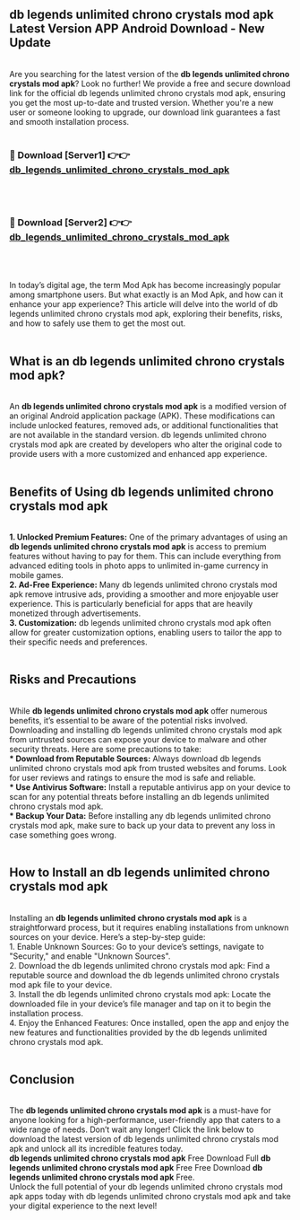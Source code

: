 ## db legends unlimited chrono crystals mod apk Latest Version APP Android Download - New Update
<br>
Are you searching for the latest version of the <strong>db legends unlimited chrono crystals mod apk</strong>? Look no further! We provide a free and secure download link for the official db legends unlimited chrono crystals mod apk, ensuring you get the most up-to-date and trusted version. Whether you're a new user or someone looking to upgrade, our download link guarantees a fast and smooth installation process.
<br>
<br>
<h3>🔴 Download [Server1] 👉👉 <a href="https://modyolo.store/db+legends+unlimited+chrono+crystals+mod+apk">db_legends_unlimited_chrono_crystals_mod_apk</a></h3><br>
<br>
<h3>🔴 Download [Server2] 👉👉 <a href="https://modyolo.store/db+legends+unlimited+chrono+crystals+mod+apk">db_legends_unlimited_chrono_crystals_mod_apk</a></h3><br>
<br>
<br>
In today’s digital age, the term Mod Apk has become increasingly popular among smartphone users. But what exactly is an Mod Apk, and how can it enhance your app experience? This article will delve into the world of db legends unlimited chrono crystals mod apk, exploring their benefits, risks, and how to safely use them to get the most out.
<br>
<br>
<h2>What is an db legends unlimited chrono crystals mod apk?</h2>
<br>
An <strong>db legends unlimited chrono crystals mod apk</strong> is a modified version of an original Android application package (APK). These modifications can include unlocked features, removed ads, or additional functionalities that are not available in the standard version. db legends unlimited chrono crystals mod apk are created by developers who alter the original code to provide users with a more customized and enhanced app experience.
<br>
<br>
<h2>Benefits of Using db legends unlimited chrono crystals mod apk</h2>
<br>
<strong> 1. Unlocked Premium Features:</strong> One of the primary advantages of using an <strong>db legends unlimited chrono crystals mod apk</strong> is access to premium features without having to pay for them. This can include everything from advanced editing tools in photo apps to unlimited in-game currency in mobile games.
<br>
<strong> 2. Ad-Free Experience:</strong> Many db legends unlimited chrono crystals mod apk remove intrusive ads, providing a smoother and more enjoyable user experience. This is particularly beneficial for apps that are heavily monetized through advertisements.
<br>
<strong> 3. Customization:</strong> db legends unlimited chrono crystals mod apk often allow for greater customization options, enabling users to tailor the app to their specific needs and preferences.
<br>
<br>
<h2>Risks and Precautions</h2>
<br>
While <strong>db legends unlimited chrono crystals mod apk</strong> offer numerous benefits, it’s essential to be aware of the potential risks involved. Downloading and installing db legends unlimited chrono crystals mod apk from untrusted sources can expose your device to malware and other security threats. Here are some precautions to take:
<br>
<strong> * Download from Reputable Sources:</strong> Always download db legends unlimited chrono crystals mod apk from trusted websites and forums. Look for user reviews and ratings to ensure the mod is safe and reliable.
<br>
<strong> * Use Antivirus Software:</strong> Install a reputable antivirus app on your device to scan for any potential threats before installing an db legends unlimited chrono crystals mod apk.
<br>
<strong> * Backup Your Data:</strong> Before installing any db legends unlimited chrono crystals mod apk, make sure to back up your data to prevent any loss in case something goes wrong.
<br>
<br>
<h2>How to Install an db legends unlimited chrono crystals mod apk</h2>
<br>
Installing an <strong>db legends unlimited chrono crystals mod apk</strong> is a straightforward process, but it requires enabling installations from unknown sources on your device. Here’s a step-by-step guide:
<br>
 1. Enable Unknown Sources: Go to your device’s settings, navigate to "Security," and enable "Unknown Sources".
<br>
 2. Download the db legends unlimited chrono crystals mod apk: Find a reputable source and download the db legends unlimited chrono crystals mod apk file to your device.
<br>
 3. Install the db legends unlimited chrono crystals mod apk: Locate the downloaded file in your device’s file manager and tap on it to begin the installation process.
<br>
 4. Enjoy the Enhanced Features: Once installed, open the app and enjoy the new features and functionalities provided by the db legends unlimited chrono crystals mod apk.
<br>
<br>
<h2><strong>Conclusion</strong></h2>
<br>
The <strong>db legends unlimited chrono crystals mod apk</strong> is a must-have for anyone looking for a high-performance, user-friendly app that caters to a wide range of needs. Don’t wait any longer! Click the link below to download the latest version of db legends unlimited chrono crystals mod apk and unlock all its incredible features today.
<br>
<strong>db legends unlimited chrono crystals mod apk</strong> Free Download Full <strong>db legends unlimited chrono crystals mod apk</strong> Free Free Download <strong>db legends unlimited chrono crystals mod apk</strong> Free.
<br>
Unlock the full potential of your db legends unlimited chrono crystals mod apk apps today with db legends unlimited chrono crystals mod apk and take your digital experience to the next level!